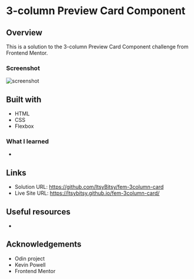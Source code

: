 # 3-column Preview Card Component


## Overview

This is a solution to the 3-column Preview Card Component challenge from Frontend Mentor.

### Screenshot

![screenshot](https://github.com/ltsyBitsy/fem-3column-card/blob/main/images/screenshot.jpg)

## Built with

  * HTML
  * CSS
  * Flexbox

### What I learned

*

## Links

* Solution URL: https://github.com/ltsyBitsy/fem-3column-card
* Live Site URL: https://ltsybitsy.github.io/fem-3column-card/

## Useful resources

* 

## Acknowledgements

* Odin project
* Kevin Powell
* Frontend Mentor
